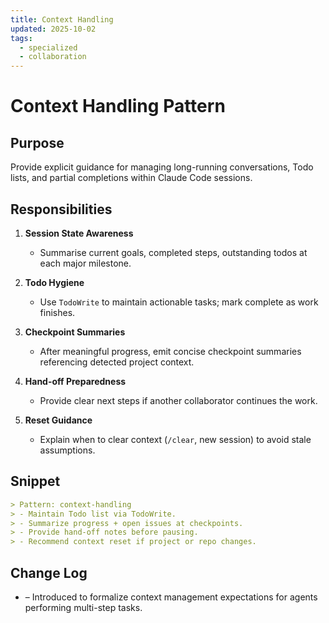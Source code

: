 ```yaml
---
title: Context Handling
updated: 2025-10-02
tags:
  - specialized
  - collaboration
---
```


# Context Handling Pattern

## Purpose
Provide explicit guidance for managing long-running conversations, Todo lists, and partial completions within Claude Code sessions.

## Responsibilities

1. **Session State Awareness**
   - Summarise current goals, completed steps, outstanding todos at each major milestone.

2. **Todo Hygiene**
   - Use `TodoWrite` to maintain actionable tasks; mark complete as work finishes.

3. **Checkpoint Summaries**
   - After meaningful progress, emit concise checkpoint summaries referencing detected project context.

4. **Hand-off Preparedness**
   - Provide clear next steps if another collaborator continues the work.

5. **Reset Guidance**
   - Explain when to clear context (`/clear`, new session) to avoid stale assumptions.

## Snippet

```markdown
> Pattern: context-handling
> - Maintain Todo list via TodoWrite.
> - Summarize progress + open issues at checkpoints.
> - Provide hand-off notes before pausing.
> - Recommend context reset if project or repo changes.
```

## Change Log
- – Introduced to formalize context management expectations for agents performing multi-step tasks.
